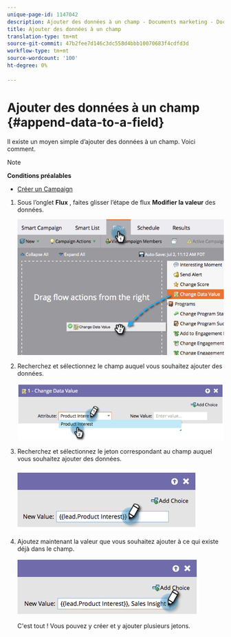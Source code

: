 ```yaml
---
unique-page-id: 1147042
description: Ajouter des données à un champ - Documents marketing - Documentation du produit
title: Ajouter des données à un champ
translation-type: tm+mt
source-git-commit: 47b2fee7d146c3dc558d4bbb10070683f4cdfd3d
workflow-type: tm+mt
source-wordcount: '100'
ht-degree: 0%

---
```



# Ajouter des données à un champ {#append-data-to-a-field}

Il existe un moyen simple d’ajouter des données à un champ. Voici comment.

>[!NOTE]
>
>**Conditions préalables**
>
>* [Créer un Campaign](../../../../product-docs/core-marketo-concepts/smart-campaigns/creating-a-smart-campaign/create-a-new-smart-campaign.md)

>



1. Sous l’onglet **Flux** , faites glisser l’étape de flux **Modifier la valeur** des données.

   ![](assets/image2014-9-22-16-3a5-3a1.png)

1. Recherchez et sélectionnez le champ auquel vous souhaitez ajouter des données.

   ![](assets/image2014-9-22-16-3a5-3a5.png)

1. Recherchez et sélectionnez le jeton correspondant au champ auquel vous souhaitez ajouter des données.

   ![](assets/image2014-9-22-16-3a5-3a9.png)

1. Ajoutez maintenant la valeur que vous souhaitez ajouter à ce qui existe déjà dans le champ.

   ![](assets/image2014-9-22-16-3a5-3a12.png)

   C&#39;est tout ! Vous pouvez y créer et y ajouter plusieurs jetons.

